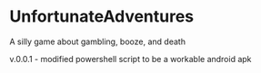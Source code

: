 # UnfortunateAdventures
A silly game about gambling, booze, and death

v.0.0.1 - modified powershell script to be a workable android apk
